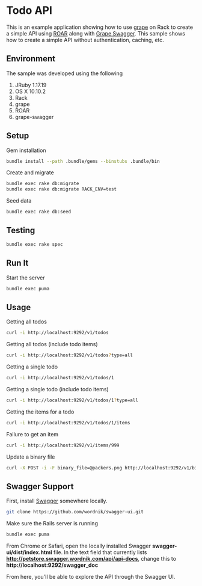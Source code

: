 # Todo API

This is an example application showing how to use
[grape](https://github.com/intridea/grape) on Rack to create a simple API using
[ROAR](https://github.com/apotonick/roar) along with [Grape Swagger](https://github.com/tim-vandecasteele/grape-swagger).
This sample shows how to create a simple API without authentication, caching, etc.

## Environment

The sample was developed using the following 

1. JRuby 1.17.19
2. OS X 10.10.2
3. Rack
3. grape
4. ROAR
5. grape-swagger 

## Setup

Gem installation

```bash
bundle install --path .bundle/gems --binstubs .bundle/bin
```

Create and migrate

```bash
bundle exec rake db:migrate
bundle exec rake db:migrate RACK_ENV=test
```

Seed data

```bash
bundle exec rake db:seed
```

## Testing

```bash
bundle exec rake spec
```

## Run It

Start the server

```bash
bundle exec puma
```

## Usage

Getting all todos

```bash
curl -i http://localhost:9292/v1/todos
```

Getting all todos (include todo items)

```bash
curl -i http://localhost:9292/v1/todos?type=all
```

Getting a single todo

```bash
curl -i http://localhost:9292/v1/todos/1
```

Getting a single todo (include todo items)

```bash
curl -i http://localhost:9292/v1/todos/1?type=all
```

Getting the items for a todo

```bash
curl -i http://localhost:9292/v1/todos/1/items
```

Failure to get an item

```bash
curl -i http://localhost:9292/v1/items/999
```

Update a binary file

```bash
curl -X POST -i -F binary_file=@packers.png http://localhost:9292/v1/binary
```

## Swagger Support
First, install [Swagger](https://github.com/wordnik/swagger-ui) somewhere locally.

```bash
git clone https://github.com/wordnik/swagger-ui.git
```

Make sure the Rails server is running

```bash
bundle exec puma
```

From Chrome or Safari, open the locally installed Swagger __swagger-ui/dist/index.html__ file.  In the text
field that currently lists __http://petstore.swagger.wordnik.com/api/api-docs__, change this to
__http://localhost:9292/swagger_doc__

From here, you'll be able to explore the API through the Swagger UI.
